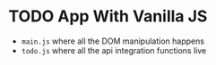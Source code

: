 # TODO App With Vanilla JS

- `main.js` where all the DOM manipulation happens
- `todo.js` where all the api integration functions live
